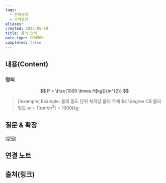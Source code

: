 ```yaml
---
tags:
  - 전력공학
  - 수력발전
aliases: 
created: 2025-05-10
title: 물의 압력
note-type: COMMON
completed: false
---
```


## 내용(Content)
### 정의
$$
P = \frac{1000 \times H[kg]}{m^{2}}
$$


>[!example] Example: 물의 밀도
>단위 체적당 물의 무게
>$4 \degree C$ 물의 밀도 $w = 1[ton / m^{3}] = 1000 [kg$

## 질문 & 확장

(없음)

## 연결 노트

## 출처(링크)

